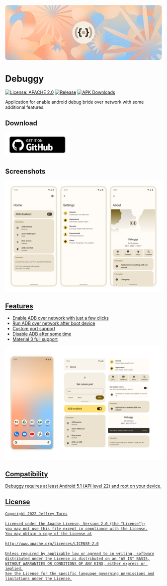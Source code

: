 <!-- # ![app icon](./.github/images/icon.png)Debuggy
Application for enable android debug bride over network with some additional features.

![screenshots of app](./.github/images/preview.png)

## Features

* Enable ADB over network with just a few clicks 
* Run ADB over network after boot device
* Custom port support
* Disable ADB after some time
* Material 3 full support
![material3](.github/images/monet.png) -->


<img src="./.github/images/header.png" />

# Debuggy

[![License: APACHE 2.0](https://img.shields.io/github/license/Jeffrey01596/Debuggy?color=D22128&logo=apache)](https://www.apache.org/licenses/LICENSE-2.0)  [![Release](https://img.shields.io/github/v/release/Jeffrey01596/Debuggy?label=Release&logo=github)](https://github.com/Jeffrey01596/Debuggy/releases)  [![APK Downloads](https://img.shields.io/github/downloads/jeffrey01596/Debuggy/total.svg?label=APK%20Downloads&logo=github)](https://github.com/Jeffrey01596/Debuggy/releases)

Application for enable android debug bride over network with some additional features.

## Download

<a href='https://github.com/Jeffrey01596/Debuggy/releases/latest'><img alt='Get it on GitHub' height="80" src='./.github/images/bages/github.png'/></a>

## Screenshots

<a href="./.github/images/preview.png"><img src="./.github/images/preview.png" width="1000px"/>

## Features

* Enable ADB over network with just a few clicks 
* Run ADB over network after boot device
* Custom port support
* Disable ADB after some time
* Material 3 full support
    
<a href="./.github/images/monet.png"><img src="./.github/images/monet.png" width="1000px"/>

## Compatibility

Debuggy requires at least Android 5.1 (API level 22) and root on your device.

## License

    Copyright 2022 Jeffrey Turns

    Licensed under the Apache License, Version 2.0 (the "License");
    you may not use this file except in compliance with the License.
    You may obtain a copy of the License at

    http://www.apache.org/licenses/LICENSE-2.0

    Unless required by applicable law or agreed to in writing, software
    distributed under the License is distributed on an "AS IS" BASIS,
    WITHOUT WARRANTIES OR CONDITIONS OF ANY KIND, either express or implied.
    See the License for the specific language governing permissions and
    limitations under the License.
